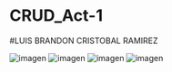 # CRUD_Act-1
#LUIS BRANDON CRISTOBAL RAMIREZ


![imagen](https://github.com/LBrandonC06/CRUD_Act-1/assets/143548973/42b42774-5698-4906-99c4-93e8d7bfb2c0)
![imagen](https://github.com/LBrandonC06/CRUD_Act-1/assets/143548973/1e808b00-e752-4e4c-8c89-f7e88716e094)
![imagen](https://github.com/LBrandonC06/CRUD_Act-1/assets/143548973/dafd51fa-3809-4be8-b9de-57b3faf71e64)
![imagen](https://github.com/LBrandonC06/CRUD_Act-1/assets/143548973/98814da4-0c2b-4790-90fc-3685989a8bac)



